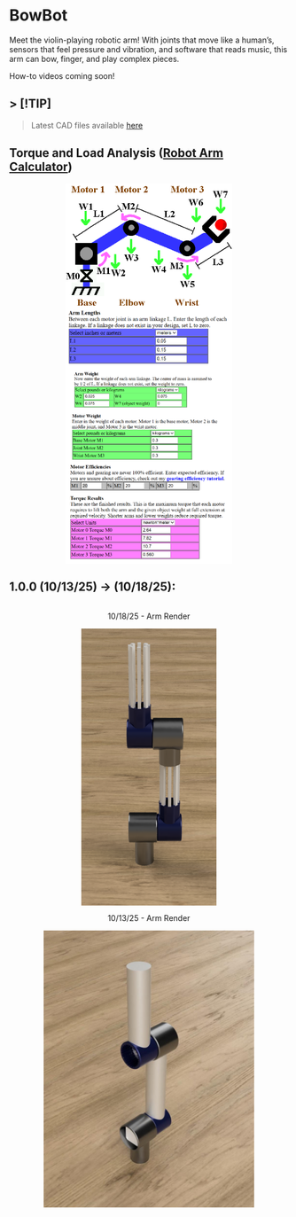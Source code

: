 # BowBot

Meet the violin-playing robotic arm! With joints that move like a human’s, sensors that feel pressure and vibration, and software that reads music, this arm can bow, finger, and play complex pieces.

How-to videos coming soon!

## > [!TIP]

> Latest CAD files available [here](https://github.com/ved-patel226/BowBot/releases/latest)

## Torque and Load Analysis ([Robot Arm Calculator](https://www.societyofrobots.com/robot_arm_calculator.shtml))

<div style="display: flex; flex-direction: column; align-items: center;">
  <img src="./images/diagram.png" width="300">
  <img src="./images/calculations/arm_lengths.png" width="300">
  <img src="./images/calculations/arm_weight.png" width="300">
  <img src="./images/calculations/motor_weight.png" width="300">
  <img src="./images/calculations/torque.png" width="300">
</div>

## 1.0.0 (10/13/25) -> (10/18/25):

<div style="display: flex; flex-direction: column; align-items: center;">
  <p>10/18/25 - Arm Render</p>
  <img src="./images/renders/1.0.0_v2.jpg" height="500">
</div>

<div style="display: flex; flex-direction: column; align-items: center;">
  <p>10/13/25 - Arm Render</p>
  <img src="./images/renders/1.0.0.jpg" height="500">
</div>
